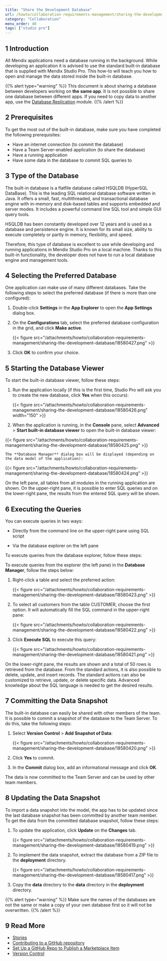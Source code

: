 ```yaml
---
title: "Share the Development Database"
url: /howto/collaboration-requirements-management/sharing-the-development-database/
category: "Collaboration"
menu_order: 40
tags: ["studio pro"]
---
```


## 1 Introduction

All Mendix applications need a database running in the background. While developing an application it is advised to use the standard built-in database that is supplied with Mendix Studio Pro. This how-to will teach you how to open and manage the data stored inside the built-in database.

{{% alert type="warning" %}}
This document is about sharing a database between developers working on **the same app**. It is not possible to share one database between different apps. If you need to copy data to another app, use the [Database Replication](/appstore/modules/database-replication/) module.
{{% /alert %}}

## 2 Prerequisites

To get the most out of the built-in database, make sure you have completed the following prerequisites:

* Have an internet connection (to commit the database)
* Have a Team Server-enabled application (to share the database)
* Have a running application
* Have some data in the database to commit SQL queries to

## 3 Type of the Database

The built-in database is a flatfile database called HSQLDB (HyperSQL DataBase). This is the leading SQL relational database software written in Java. It offers a small, fast, multithreaded, and transactional database engine with in-memory and disk-based tables and supports embedded and server modes. It includes a powerful command line SQL tool and simple GUI query tools.

HSQLDB has been constantly developed over 12 years and is used as a database and persistence engine. It is known for its small size, ability to execute completely or partly in memory, flexibility, and speed.

Therefore, this type of database is excellent to use while developing and running applications in Mendix Studio Pro on a local machine. Thanks to this built-in functionality, the developer does not have to run a local database engine and management tools.

## 4 Selecting the Preferred Database

One application can make use of many different databases. Take the following steps to select the preferred database (if there is more than one configured):

1.  Double-click **Settings** in the **App Explorer** to open the **App Settings** dialog box.
2.  On the **Configurations** tab, select the preferred database configuration in the grid, and click **Make active**.
  
    {{< figure src="/attachments/howto/collaboration-requirements-management/sharing-the-development-database/18580427.png" >}}

3. Click **OK** to confirm your choice. 

## 5 Starting the Database Viewer

To start the built-in database viewer, follow these steps:

1.  Run the application locally (if this is the first time, Studio Pro will ask you to create the new database, click **Yes** when this occurs):

    {{< figure src="/attachments/howto/collaboration-requirements-management/sharing-the-development-database/18580426.png"   width="150"  >}}

2.  When the application is running, in the **Console** pane, select **Advanced** > **Start built-in database viewer** to open the built-in database viewer:

   {{< figure src="/attachments/howto/collaboration-requirements-management/sharing-the-development-database/18580425.png" >}} 

    The **Database Manager** dialog box will be displayed (depending on the data model of the application):

   {{< figure src="/attachments/howto/collaboration-requirements-management/sharing-the-development-database/18580424.png" >}}

On the left pane, all tables from all modules in the running application are shown. On the upper-right pane, it is possible to enter SQL queries and on the lower-right pane, the results from the entered SQL query will be shown.

## 6 Executing the Queries

You can execute queries in two ways:

* Directly from the command line on the upper-right pane using SQL script

* Via the database explorer on the left pane

To execute queries from the database explorer, follow these steps:

To execute queries from the explorer (the left pane) in the **Database Manager**, follow the steps below:

1.  Right-click a table and select the preferred action:

    {{< figure src="/attachments/howto/collaboration-requirements-management/sharing-the-development-database/18580423.png" >}}

2.  To select all customers from the table CUSTOMER, choose the first option. It will automatically fill the SQL command in the upper-right pane:

    {{< figure src="/attachments/howto/collaboration-requirements-management/sharing-the-development-database/18580422.png" >}}

3.  Click **Execute SQL** to execute this query:

    {{< figure src="/attachments/howto/collaboration-requirements-management/sharing-the-development-database/18580421.png" >}}

On the lower-right pane, the results are shown and a total of 50 rows is retrieved from the database. From the standard actions, it is also possible to delete, update, and insert records. The standard actions can also be customized to retrieve, update, or delete specific data. Advanced knowledge about the SQL language is needed to get the desired results.

## 7 Committing the Data Snapshot

The built-in database can easily be shared with other members of the team. It is possible to commit a snapshot of the database to the Team Server. To do this, take the following steps:

1.  Select **Version Control** > **Add Snapshot of Data**:

    {{< figure src="/attachments/howto/collaboration-requirements-management/sharing-the-development-database/18580420.png" >}}

2. Click **Yes** to commit.

3. In the **Commit** dialog box, add an informational message and click **OK**.

The data is now committed to the Team Server and can be used by other team members.

## 8 Updating the Data Snapshot

To import a data snapshot into the model, the app has to be updated since the last database snapshot has been committed by another team member. To get the data from the committed database snapshot, follow these steps:

1.  To update the application, click **Update** on the **Changes** tab.

    {{< figure src="/attachments/howto/collaboration-requirements-management/sharing-the-development-database/18580419.png" >}}

2.  To implement the data snapshot, extract the database from a ZIP file to the **deployment** directory.

    {{< figure src="/attachments/howto/collaboration-requirements-management/sharing-the-development-database/18580417.png" >}}

3.  Copy the **data** directory to the **data** directory in the **deployment** directory.

{{% alert type="warning" %}}
Make sure the names of the databases are not the same or make a copy of your own database first so it will not be overwritten.
{{% /alert %}}

## 9 Read More

*   [Stories](/developerportal/collaborate/stories/)
*   [Contributing to a GitHub repository](/howto/collaboration-requirements-management/contribute-to-a-github-repository/)
*   [Set Up a GitHub Repo to Publish a Marketplace Item](/howto/collaboration-requirements-management/set-up-repo/)
*   [Version Control](/refguide/version-control/)
